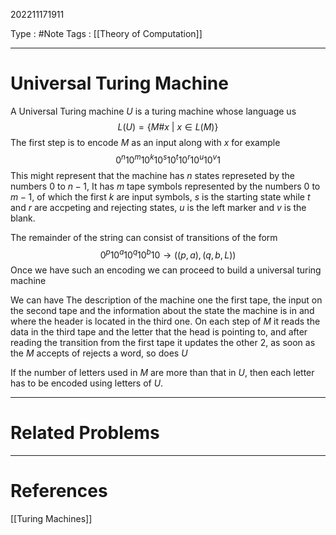 202211171911

Type : #Note
Tags : [[Theory of Computation]]

---
# Universal Turing Machine
A Universal Turing machine $U$ is a turing machine whose language us 
$$
L(U) = \{M\#x\ |\ x\in L(M)\}
$$
The first step is to encode $M$ as an input along with $x$ for example
$$
0^n10^m10^k10^s10^t10^r10^u10^v1
$$
This might represent that the machine has $n$ states represeted by the numbers $0$ to $n-1$, 
It has $m$ tape symbols represented by the numbers $0$ to $m-1$,
of which the first $k$ are input symbols,
$s$ is the starting state while $t$ and $r$ are accpeting and rejecting states,
$u$ is the left marker and $v$ is the blank.

The remainder of the string can consist of transitions of the form 
$$
0^p10^a10^q10^b10 \to ((p, a), (q, b, L))
$$
Once we have such an encoding we can proceed to build a universal turing machine

We can have The description of the machine one the first tape, the input on the second tape and the information about the state the machine is in and where the header is located in the third one.
On each step of $M$ it reads the data in the third tape and the letter that the head is pointing to, and after reading the transition from the first tape it updates the other $2$, as soon as the $M$ accepts of rejects a word, so does $U$

If the number of letters used in $M$ are more than that in $U$, then each letter has to be encoded using letters of $U$.

---
# Related Problems

---
# References
[[Turing Machines]]
